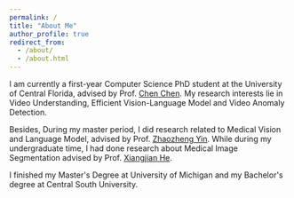 ```yaml
---
permalink: /
title: "About Me"
author_profile: true
redirect_from: 
  - /about/
  - /about.html
---
```


I am currently a first-year Computer Science PhD student at the University of Central Florida, advised by Prof. [Chen Chen](https://www.crcv.ucf.edu/chenchen/). My research interests lie in Video Understanding, Efficient Vision-Language Model and Video Anomaly Detection. 

Besides, During my master period, I did research related to Medical Vision and Language Model, advised by Prof. [Zhaozheng Yin](https://www3.cs.stonybrook.edu/~zyin/index.htm). While during my undergraduate time, I had done research about Medical Image Segmentation advised by Prof. [Xiangjian He](https://research.nottingham.edu.cn/en/persons/xiangjian-he). 

I finished my Master's Degree at University of Michigan and my Bachelor's degree at Central South University.

